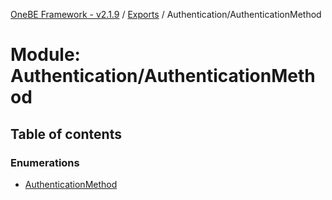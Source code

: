 [OneBE Framework - v2.1.9](../README.md) / [Exports](../modules.md) / Authentication/AuthenticationMethod

# Module: Authentication/AuthenticationMethod

## Table of contents

### Enumerations

- [AuthenticationMethod](../enums/Authentication_AuthenticationMethod.AuthenticationMethod.md)
